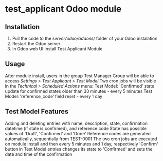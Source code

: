 # test_applicant Odoo module

## Installation

1. Pull the code to the _server/odoo/addons/_ folder of your Odoo instalation
2. Restart the Odoo server
3. In Odoo web UI install Test Applicant Module

## Usage

After module install, users in the group Test Manager Group will be able to access _Settings > Test Applicant > Test Model_
Two cron jobs will be visible in the _Technical > Scheduled Actions_ menu: 
  Test Model: 'Confirmed' state update for confirmed states older than 30 minutes - every 5 minutes
  Test Model: 'reference_code' field reset - every 1 day

## Test Model Features

Adding and deleting entries with name, description, state, confirmation datetime (if state is confirmed), and reference code
State has possible values of 'Draft', 'Confirmed' and 'Done'
Reference codes are generated automatically, sequentially from TEST-0001
The two cron jobs are executed on module install and then every 5 minutes and 1 day, respectively
'Confirm' button in Test Model entries changes its state to 'Confirmed' and sets the date and time of the confirmation
